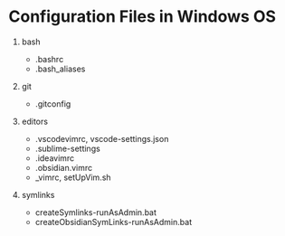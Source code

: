 # Configuration Files in Windows OS

1.  bash
    *   .bashrc
    *   .bash_aliases

1.  git
    *   .gitconfig

1.  editors
    *   .vscodevimrc, vscode-settings.json
    *   .sublime-settings
    *   .ideavimrc
    *   .obsidian.vimrc
    *   _vimrc, setUpVim.sh

1.  symlinks
    *   createSymlinks-runAsAdmin.bat
    *   createObsidianSymLinks-runAsAdmin.bat
